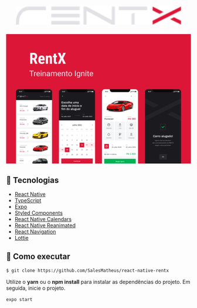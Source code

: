 <h1 align="center">
    <img height="50" src=".github/logo.svg" alt="rentx" />
</h1>

![cover](.github/capa.png?style=flat)



## 🧪 Tecnologias

- [React Native](https://reactnative.dev/)
- [TypeScript](https://www.typescriptlang.org/)
- [Expo](https://expo.io/)
- [Styled Components](https://styled-components.com/)
- [React Native Calendars](https://github.com/wix/react-native-calendars)
- [React Native Reanimated](https://docs.swmansion.com/react-native-reanimated/)
- [React Navigation](https://reactnavigation.org/)
- [Lottie](https://lottiefiles.com/)




## 🚀 Como  executar

```bash
$ git clone https://github.com/SalesMatheus/react-native-rentx
```

Utilize o **yarn** ou o **npm install** para instalar as dependências do projeto.
Em seguida, inicie o projeto.

```cl
expo start
```
